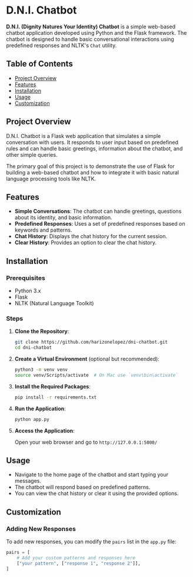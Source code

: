 # D.N.I. Chatbot

**D.N.I. (Dignity Natures Your Identity) Chatbot** is a simple web-based chatbot application developed using Python and the Flask framework. The chatbot is designed to handle basic conversational interactions using predefined responses and NLTK's `Chat` utility.

## Table of Contents

- [Project Overview](#project-overview)
- [Features](#features)
- [Installation](#installation)
- [Usage](#usage)
- [Customization](#customization)


## Project Overview

D.N.I. Chatbot is a Flask web application that simulates a simple conversation with users. It responds to user input based on predefined rules and can handle basic greetings, information about the chatbot, and other simple queries.

The primary goal of this project is to demonstrate the use of Flask for building a web-based chatbot and how to integrate it with basic natural language processing tools like NLTK.

## Features

- **Simple Conversations**: The chatbot can handle greetings, questions about its identity, and basic information.
- **Predefined Responses**: Uses a set of predefined responses based on keywords and patterns.
- **Chat History**: Displays the chat history for the current session.
- **Clear History**: Provides an option to clear the chat history.

## Installation

### Prerequisites

- Python 3.x
- Flask
- NLTK (Natural Language Toolkit)

### Steps

1. **Clone the Repository**:

    ```bash
    git clone https://github.com/harizonelopez/dni-chatbot.git
    cd dni-chatbot
    ```

2. **Create a Virtual Environment** (optional but recommended):

    ```bash
    python3 -m venv venv
    source venv/Scripts/activate  # On Mac use `venv\bin\activate`
    ```

3. **Install the Required Packages**:

    ```bash
    pip install -r requirements.txt
    ```

4. **Run the Application**:

    ```bash
    python app.py
    ```

5. **Access the Application**:

    Open your web browser and go to `http://127.0.0.1:5000/`

## Usage

- Navigate to the home page of the chatbot and start typing your messages.
- The chatbot will respond based on predefined patterns.
- You can view the chat history or clear it using the provided options.

## Customization

### Adding New Responses

To add new responses, you can modify the `pairs` list in the `app.py` file:

```python
pairs = [
    # Add your custom patterns and responses here
    ["your pattern", ["response 1", "response 2"]],
]
